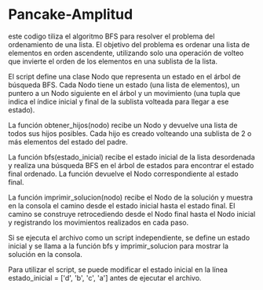 # Pancake-Amplitud
este codigo tiliza el algoritmo BFS para resolver el problema del ordenamiento de una lista. 
El objetivo del problema es ordenar una lista de elementos en orden ascendente, 
utilizando solo una operación de volteo que invierte el orden de los elementos en una sublista de la lista.

El script define una clase Nodo que representa un estado en el árbol de búsqueda BFS. 
Cada Nodo tiene un estado (una lista de elementos),
un puntero a un Nodo siguiente en el árbol y un movimiento (una tupla que indica el índice inicial y final de la sublista volteada para llegar a ese estado).

La función obtener_hijos(nodo) recibe un Nodo y devuelve una lista de todos sus hijos posibles.
Cada hijo es creado volteando una sublista de 2 o más elementos del estado del padre.

La función bfs(estado_inicial) recibe el estado inicial de la lista desordenada y realiza una búsqueda BFS en el árbol de estados para encontrar el estado final ordenado.
La función devuelve el Nodo correspondiente al estado final.

La función imprimir_solucion(nodo) recibe el Nodo de la solución y muestra en la consola el camino desde el estado inicial hasta el estado final.
El camino se construye retrocediendo desde el Nodo final hasta el Nodo inicial y registrando los movimientos realizados en cada paso.

Si se ejecuta el archivo como un script independiente, se define un estado inicial y se llama a la función bfs y imprimir_solucion para mostrar la solución en la consola.


Para utilizar el script, se puede modificar el estado inicial en la línea estado_inicial = ['d', 'b', 'c', 'a'] antes de ejecutar el archivo.

